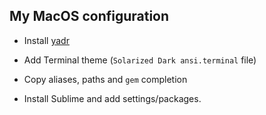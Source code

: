 ## My MacOS configuration

- Install [yadr](https://github.com/skwp/dotfiles)

- Add  Terminal theme (`Solarized Dark ansi.terminal` file)

- Copy aliases, paths and `gem` completion

- Install Sublime and add settings/packages.


